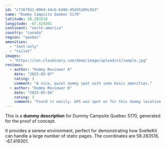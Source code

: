 ```yaml
---
id: "cf167931-09b9-44cb-b40d-45d35189c5b3"
name: "Dummy Campsite Quebec 5170"
latitude: 58.283518
longitude: -67.419301
continent: "north-america"
country: "canada"
region: "quebec"
amenities:
  - "tent-only"
  - "toilet"
images:
  - "https://res.cloudinary.com/demo/image/upload/v1/sample.jpg"
reviews:
  - author: "Dummy Reviewer A"
    date: "2025-05-07"
    rating: 3
    comment: "A nice, quiet dummy spot with some basic amenities."
  - author: "Dummy Reviewer B"
    date: "2025-05-04"
    rating: 3
    comment: "Found it easily. GPS was spot on for this dummy location."
---
```


This is a **dummy description** for Dummy Campsite Quebec 5170, generated for the proof of concept.

It provides a serene environment, perfect for demonstrating how SvelteKit can handle a large number of static pages. The coordinates are 58.283518, -67.419301.
